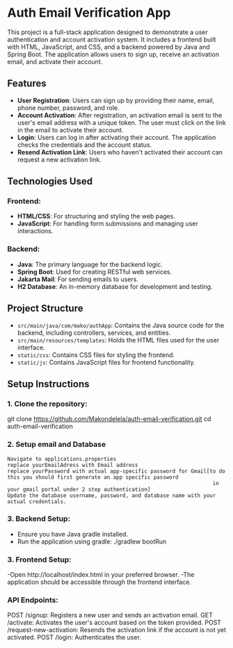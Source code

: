 # Auth Email Verification App

This project is a full-stack application designed to demonstrate a user authentication and account activation system. It includes a frontend built with HTML, JavaScript, and CSS, and a backend powered by Java and Spring Boot. The application allows users to sign up, receive an activation email, and activate their account.

## Features

- **User Registration**: Users can sign up by providing their name, email, phone number, password, and role.
- **Account Activation**: After registration, an activation email is sent to the user's email address with a unique token. The user must click on the link in the email to activate their account.
- **Login**: Users can log in after activating their account. The application checks the credentials and the account status.
- **Resend Activation Link**: Users who haven't activated their account can request a new activation link.

## Technologies Used

### Frontend:
- **HTML/CSS**: For structuring and styling the web pages.
- **JavaScript**: For handling form submissions and managing user interactions.

### Backend:
- **Java**: The primary language for the backend logic.
- **Spring Boot**: Used for creating RESTful web services.
- **Jakarta Mail**: For sending emails to users.
- **H2 Database**: An in-memory database for development and testing.

## Project Structure

- `src/main/java/com/mako/authApp`: Contains the Java source code for the backend, including controllers, services, and entities.
- `src/main/resources/templates`: Holds the HTML files used for the user interface.
- `static/css`: Contains CSS files for styling the frontend.
- `static/js`: Contains JavaScript files for frontend functionality.

## Setup Instructions

### 1. Clone the repository:
   git clone https://github.com/Makondelela/auth-email-verification.git
   cd auth-email-verification
### 2. Setup email and Database
    Navigate to applications.properties
    replace yourEmailAdress with Email address
    replace yourPassword with actual app-specific password for Gmail[to do this you should first generate an app specific password
                                                                      in your gmail portal under 2 step authentication]
    Update the database username, password, and database name with your actual credentials.
### 3. Backend Setup:
- Ensure you have Java gradle installed.
- Run the application using gradle:
./gradlew bootRun
### 3. Frontend Setup:
-Open http://localhost/index.html in your preferred browser.
-The application should be accessible through the frontend interface.

### API Endpoints:
POST /signup: Registers a new user and sends an activation email.
GET /activate: Activates the user's account based on the token provided.
POST /request-new-activation: Resends the activation link if the account is not yet activated.
POST /login: Authenticates the user.

